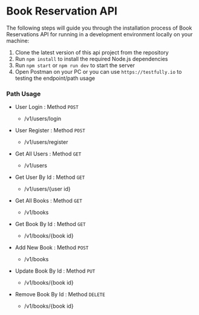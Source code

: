 # Book Reservation API

The following steps will guide you through the installation process of Book Reservations API for running in a development environment locally on your machine:

1. Clone the latest version of this api project from the repository
2. Run `npm install` to install the required Node.js dependencies
3. Run `npm start` or `npm run dev` to start the server
4. Open Postman on your PC or you can use `https://testfully.io` to testing the endpoint/path usage

### Path Usage

- User Login : Method `POST`

  - /v1/users/login

- User Register : Method `POST`

  - /v1/users/register

- Get All Users : Method `GET`

  - /v1/users

- Get User By Id : Method `GET`

  - /v1/users/{user id}

- Get All Books : Method `GET`

  - /v1/books

- Get Book By Id : Method `GET`

  - /v1/books/{book id}

- Add New Book : Method `POST`

  - /v1/books

- Update Book By Id : Method `PUT`

  - /v1/books/{book id}

- Remove Book By Id : Method `DELETE`
  - /v1/books/{book id}
